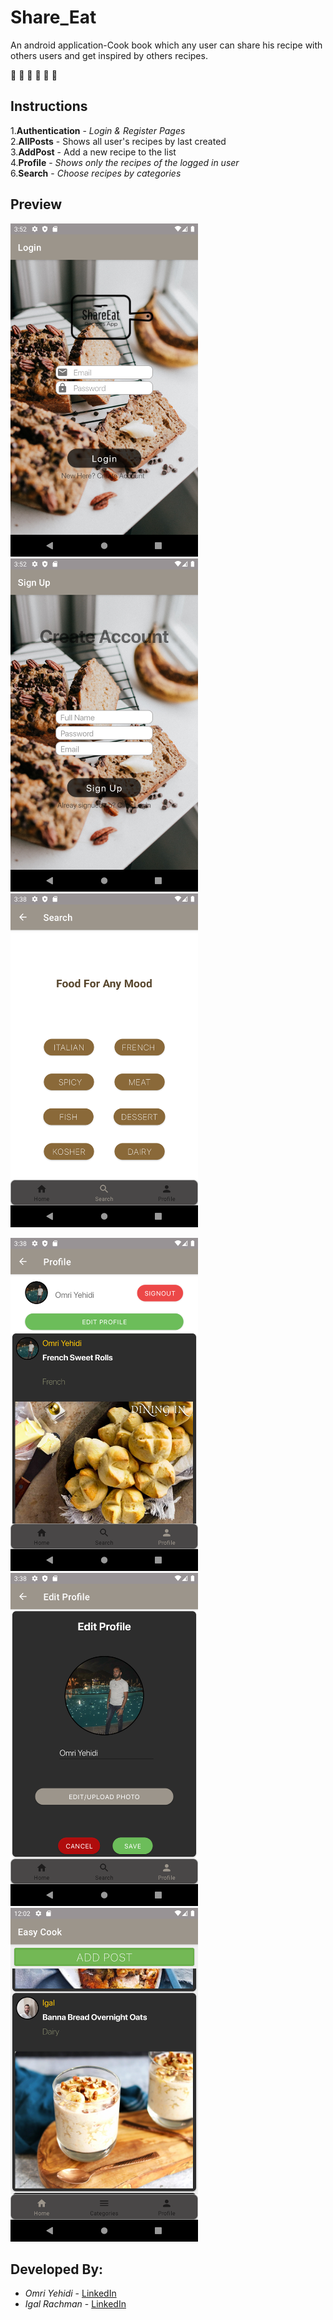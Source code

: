 # Share_Eat
An android application-Cook book which any user can share his recipe with others users and get inspired by others recipes.

:cake: :pizza:	:pancakes:	:meat_on_bone:	:shallow_pan_of_food:	:green_salad:

## Instructions

1.**Authentication** - _Login & Register Pages_ <br/>
2.**AllPosts** - Shows all user's recipes by last created <br/>
3.**AddPost** - Add a new recipe to the list <br/>
4.**Profile** - _Shows only the recipes of the logged in user_ <br/>
6.**Search** - _Choose recipes by categories_ <br/>

## Preview
<img src="images/Screenshot_1619095972.png" width="300" > <img src="images/Screenshot_1619095974.png" width="300" > <img src="images/Screenshot_1619095125.png" width="300" >

<img src="images/Screenshot_1619095113.png" width="300" > <img src="images/Screenshot_1619095122.png" width="300" > <img src="images/Screenshot_1619092957.png" width="300" >

## Developed By:
* _Omri Yehidi_ - [LinkedIn](https://www.linkedin.com/in/omriyehidi/)
* _Igal Rachman_ - [LinkedIn](https://www.linkedin.com/in/igal-rachman-a67956199/)

